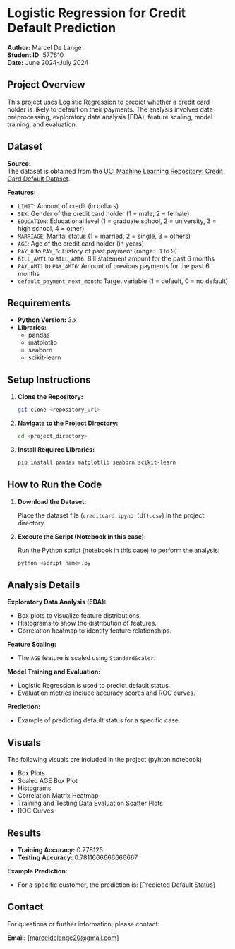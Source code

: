 # Logistic Regression for Credit Default Prediction

**Author:** Marcel De Lange  
**Student ID:** 577610  
**Date:** June 2024-July 2024

## Project Overview

This project uses Logistic Regression to predict whether a credit card holder is likely to default on their payments. The analysis involves data preprocessing, exploratory data analysis (EDA), feature scaling, model training, and evaluation.

## Dataset

**Source:**  
The dataset is obtained from the [UCI Machine Learning Repository: Credit Card Default Dataset](https://archive.ics.uci.edu/ml/datasets/default+of+credit+card+clients).

**Features:**
- `LIMIT`: Amount of credit (in dollars)
- `SEX`: Gender of the credit card holder (1 = male, 2 = female)
- `EDUCATION`: Educational level (1 = graduate school, 2 = university, 3 = high school, 4 = other)
- `MARRIAGE`: Marital status (1 = married, 2 = single, 3 = others)
- `AGE`: Age of the credit card holder (in years)
- `PAY_0` to `PAY_6`: History of past payment (range: -1 to 9)
- `BILL_AMT1` to `BILL_AMT6`: Bill statement amount for the past 6 months
- `PAY_AMT1` to `PAY_AMT6`: Amount of previous payments for the past 6 months
- `default_payment_next_month`: Target variable (1 = default, 0 = no default)

## Requirements

- **Python Version:** 3.x
- **Libraries:**
  - pandas
  - matplotlib
  - seaborn
  - scikit-learn

## Setup Instructions

1. **Clone the Repository:**

    ```bash
    git clone <repository_url>
    ```

2. **Navigate to the Project Directory:**

    ```bash
    cd <project_directory>
    ```

3. **Install Required Libraries:**

    ```bash
    pip install pandas matplotlib seaborn scikit-learn
    ```

## How to Run the Code

1. **Download the Dataset:**

   Place the dataset file (`creditcard.ipynb (df).csv`) in the project directory.

2. **Execute the Script (Notebook in this case):**

   Run the Python script (notebook in this case) to perform the analysis:

    ```bash
    python <script_name>.py
    ```

## Analysis Details

**Exploratory Data Analysis (EDA):**
- Box plots to visualize feature distributions.
- Histograms to show the distribution of features.
- Correlation heatmap to identify feature relationships.

**Feature Scaling:**
- The `AGE` feature is scaled using `StandardScaler`.

**Model Training and Evaluation:**
- Logistic Regression is used to predict default status.
- Evaluation metrics include accuracy scores and ROC curves.

**Prediction:**
- Example of predicting default status for a specific case.

## Visuals

The following visuals are included in the project (pyhton notebook):
- Box Plots
- Scaled AGE Box Plot
- Histograms
- Correlation Matrix Heatmap
- Training and Testing Data Evaluation Scatter Plots
- ROC Curves

## Results

- **Training Accuracy:** 0.778125
- **Testing Accuracy:** 0.7811666666666667

**Example Prediction:**
- For a specific customer, the prediction is: [Predicted Default Status]

## Contact

For questions or further information, please contact:

**Email:** [marceldelange20@gmail.com]



